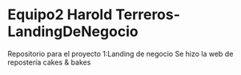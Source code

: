 # Equipo2 Harold Terreros-LandingDeNegocio
Repositorio para el proyecto 1:Landing de negocio
Se hizo la web de repostería cakes & bakes
